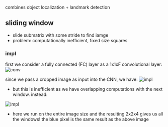 combines object localization + landmark detection

## sliding window
  - slide submatrix with some stride to find iamge
  - problem: computationally inefficient, fixed size squares

### impl
first we consider a fully connected (FC) layer as a 1x1xF convolutional layer:
![conv](https://i.gyazo.com/4511bac4c2fdb4e22d7247d304018e31.png)

since we pass a cropped image as input into the CNN, we have:
![impl](https://i.gyazo.com/5fb9312ec79de9d8b2d9001978a3c8e6.png)
  - but this is inefficient as we have overlapping computations with the next window. instead:
  
![impl](https://i.gyazo.com/dade2d606ea030781aaeadae391d0d8e.png)
  - here we run on the entire image size and the resulting 2x2x4 gives us all the windows! the blue pixel is the same result as the above image
